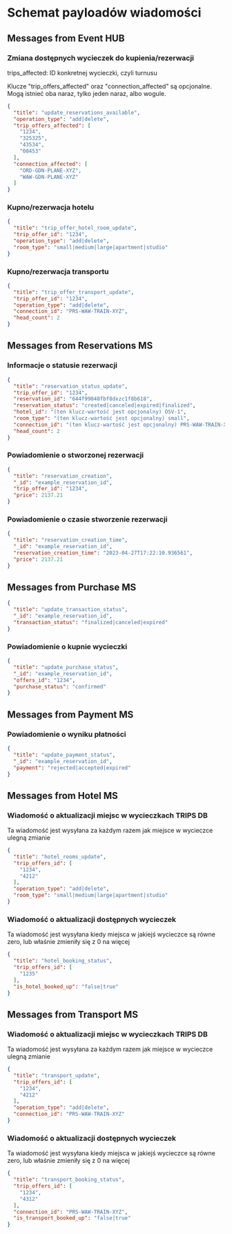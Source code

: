 # Schemat payloadów wiadomości

## Messages from **Event HUB**

### Zmiana dostępnych wycieczek do kupienia/rezerwacji

trips_affected: ID konkretnej wycieczki, czyli turnusu

Klucze "trip_offers_affected" oraz "connection_affected" są opcjonalne. Mogą istnieć oba naraz, tylko jeden naraz, albo
wogule.

```json
{
  "title": "update_reservations_available",
  "operation_type": "add|delete",
  "trip_offers_affected": [
    "1234",
    "325325",
    "43534",
    "08453"
  ],
  "connection_affected": [
    "ORD-GDN-PLANE-XYZ",
    "WAW-GDN-PLANE-XYZ"
  ]
}
```

### Kupno/rezerwacja hotelu

```json
{
  "title": "trip_offer_hotel_room_update",
  "trip_offer_id": "1234",
  "operation_type": "add|delete",
  "room_type": "small|medium|large|apartment|studio"
}
```

### Kupno/rezerwacja transportu

```json
{
  "title": "trip_offer_transport_update",
  "trip_offer_id": "1234",
  "operation_type": "add|delete",
  "connection_id": "PRS-WAW-TRAIN-XYZ",
  "head_count": 2
}
```

## Messages from **Reservations MS**

### Informacje o statusie rezerwacji

```json
{
  "title": "reservation_status_update",
  "trip_offer_id": "1234",
  "reservation_id": "644f99048fbf8dxzc1f8b618",
  "reservation_status": "created|canceled|expired|finalized",
  "hotel_id": "(ten klucz-wartość jest opcjonalny) OSV-1",
  "room_type": "(ten klucz-wartość jest opcjonalny) small",
  "connection_id": "(ten klucz-wartość jest opcjonalny) PRS-WAW-TRAIN-XYZ",
  "head_count": 2
}
```

### Powiadomienie o stworzonej rezerwacji

```json
{
  "title": "reservation_creation",
  "_id": "example_reservation_id",
  "trip_offer_id": "1234",
  "price": 2137.21
}
```

### Powiadomienie o czasie stworzenie rezerwacji

```json
{
  "title": "reservation_creation_time",
  "_id": "example_reservation_id",
  "reservation_creation_time": "2023-04-27T17:22:10.936561",
  "price": 2137.21
}
```

## Messages from **Purchase MS**

```json
{
  "title": "update_transaction_status",
  "_id": "example_reservation_id",
  "transaction_status": "finalized|canceled|expired"
}
```

### Powiadomienie o kupnie wycieczki

```json
{
  "title": "update_purchase_status",
  "_id": "example_reservation_id",
  "offers_id": "1234",
  "purchase_status": "confirmed"
}
```

## Messages from **Payment MS**

### Powiadomienie o wyniku płatności

```json
{
  "title": "update_payment_status",
  "_id": "example_reservation_id",
  "payment": "rejected|accepted|expired"
}
```

## Messages from **Hotel MS**

### Wiadomość o aktualizacji miejsc w wycieczkach TRIPS DB

Ta wiadomość jest wysyłana za każdym razem jak miejsce w wycieczce ulegną zmianie

```json
{
  "title": "hotel_rooms_update",
  "trip_offers_id": [
    "1234",
    "4212"
  ],
  "operation_type": "add|delete",
  "room_type": "small|medium|large|apartment|studio"
}
```

### Wiadomość o aktualizacji dostępnych wycieczek

Ta wiadomość jest wysyłana kiedy miejsca w jakiejś wycieczce są równe zero, lub właśnie zmieniły się z 0 na więcej

```json
{
  "title": "hotel_booking_status",
  "trip_offers_id": [
    "1235"
  ],
  "is_hotel_booked_up": "false|true"
}
```

## Messages from **Transport MS**

### Wiadomość o aktualizacji miejsc w wycieczkach TRIPS DB

Ta wiadomość jest wysyłana za każdym razem jak miejsce w wycieczce ulegną zmianie

```json
{
  "title": "transport_update",
  "trip_offers_id": [
    "1234",
    "4212"
  ],
  "operation_type": "add|delete",
  "connection_id": "PRS-WAW-TRAIN-XYZ"
}
```

### Wiadomość o aktualizacji dostępnych wycieczek

Ta wiadomość jest wysyłana kiedy miejsca w jakiejś wycieczce są równe zero, lub właśnie zmieniły się z 0 na więcej

```json
{
  "title": "transport_booking_status",
  "trip_offers_id": [
    "1234",
    "4312"
  ],
  "connection_id": "PRS-WAW-TRAIN-XYZ",
  "is_transport_booked_up": "false|true"
}
```
